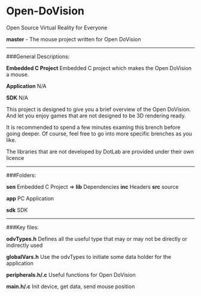 Open-DoVision
=============

Open Source Virtual Reality for Everyone

**master** - The mouse project written for Open DoVision

***

###General Descriptions:

**Embedded C Project** Embedded C project which makes the Open DoVision a mouse.

**Application** N/A

**SDK** N/A

This project is designed to give you a brief overview of the Open DoVision. And let you enjoy games that are not designed to be 3D rendering ready.

It is recommended to spend a few minutes examing this brench before going deeper. Of course, feel free to go into more specific brenches as you like.

The libraries that are not developed by DotLab are provided under their own licence


***

###Folders:

**sen** Embedded C Project => **lib** Dependencies **inc** Headers **src** source

**app** PC Application

**sdk** SDK

***

###Key files:

**odvTypes.h** Defines all the useful type that may or may not be directly or indirectly used

**globalVars.h** Use the odvTypes to initiate some data holder for the application

**peripherals.h/.c** Useful functions for Open DoVision

**main.h/.c** Init device, get data, send mouse position
